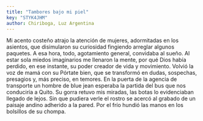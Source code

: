 ```yaml
---
title: "Tambores bajo mi piel"
key: "STYK4JHM"
author: Chiriboga, Luz Argentina
---
```

<div data-schema-version="8"><p>Mi acento costeño atrajo la atención de mujeres, adormitadas en los asientos, que disimularon su curiosidad fingiendo arreglar algunos paquetes. A esa hora, todo, agotamiento general, convidaba al sueño. Al estar sola miedos imaginarios me llenaron la mente, por qué Dios había perdido, en ese instante, su poder creador de vida y movimiento. Volvió la voz de mamá con su Pórtate bien, que se transformó en dudas, sospechas, presagios y, más preciso, en temores. En la puerta de la agencia de transporte un hombre de blue jean esperaba la partida del bus que nos conduciría a Quito. Su gorra retuvo mis miradas, las botas lo evidenciaban llegado de lejos. Sin que pudiera verle el rostro se acercó al grabado de un paisaje andino adherido a la pared. Por el frío hundió las manos en los bolsillos de su chompa.</p> </div>